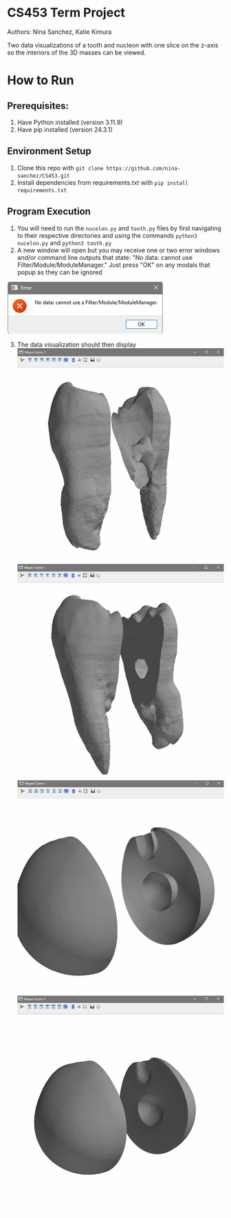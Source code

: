 # CS453 Term Project
Authors: Nina Sanchez, Katie Kimura

Two data visualizations of a tooth and nucleon with one slice on the z-axis so the interiors of the 3D masses can be viewed.

# How to Run 
## Prerequisites: 
1. Have Python installed (version 3.11.9)
2. Have pip installed (version 24.3.1)
## Environment Setup
1. Clone this repo with `git clone https://github.com/nina-sanchez/CS453.git`
2. Install dependencies from requirements.txt with `pip install requirements.txt`
## Program Execution
1. You will need to run the `nucelon.py` and `tooth.py` files by first navigating to their respective directories and using the commands `python3 nucelon.py` and `python3 tooth.py`
2. A new window will open but you may receive one or two error windows and/or command line outputs that state: "No data: cannot use Filter/Module/ModuleManager." Just press "OK" on any modals that popup as they can be ignored

![Possible Error Modal](images/errorModal.png)

3. The data visualization should then display
![Tooth Slice 1](images/toothSlice1.png) ![Tooth Slice 2](images/toothSlice2.png) ![Nucelon Slice 1](images/nucleonSlice1.png) ![Nucelon Slice 2](images/nucelonSlice2.png)


